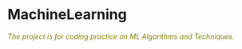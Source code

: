 # MachineLearning
<i style="color:olive;">The project is for coding practice on ML Algorithms and Techniques.</i>
